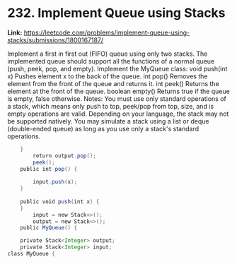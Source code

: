 # 232. Implement Queue using Stacks

**Link:** https://leetcode.com/problems/implement-queue-using-stacks/submissions/1800167187/

Implement a first in first out (FIFO) queue using only two stacks. The implemented queue should support all the functions of a normal queue (push, peek, pop, and empty). Implement the MyQueue class: void push(int x) Pushes element x to the back of the queue. int pop() Removes the element from the front of the queue and returns it. int peek() Returns the element at the front of the queue. boolean empty() Returns true if the queue is empty, false otherwise. Notes: You must use only standard operations of a stack, which means only push to top, peek/pop from top, size, and is empty operations are valid. Depending on your language, the stack may not be supported natively. You may simulate a stack using a list or deque (double-ended queue) as long as you use only a stack's standard operations.

```java
    }
        return output.pop();
        peek();
    public int pop() {
    
        input.push(x);
    }
    
    public void push(int x) {
    }
        input = new Stack<>();
        output = new Stack<>();
    public MyQueue() {

    private Stack<Integer> output;
    private Stack<Integer> input;
class MyQueue {
```
